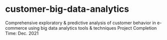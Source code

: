 # customer-big-data-analytics
Comprehensive exploratory &amp; predictive analysis of customer behavior in e-commerce using big data analytics tools &amp; techniques 
Project Completion Time: Dec. 2021
